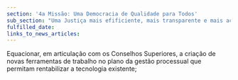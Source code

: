 ```yaml
---
section: '4a Missão: Uma Democracia de Qualidade para Todos'
sub_section: "Uma Justiça mais efificiente, mais transparente e mais acessível"
fulfilled_date:
links_to_news_articles:
---
```


Equacionar, em articulação com os Conselhos Superiores, a criação de novas ferramentas de trabalho no plano da gestão processual que permitam rentabilizar a tecnologia existente;